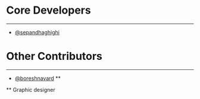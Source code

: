 # Core Developers
----------
- [@sepandhaghighi](http://github.com/sepandhaghighi)


# Other Contributors
----------
- [@boreshnavard](https://github.com/boreshnavard) **


** Graphic designer
